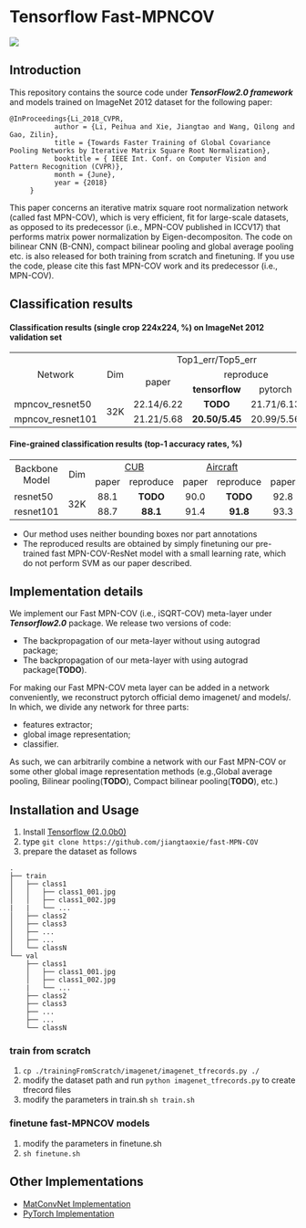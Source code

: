 # Tensorflow Fast-MPNCOV
![](https://camo.githubusercontent.com/f2cdc5f25d743e922fd2c23e8a2a42e1f25c1e36/687474703a2f2f7065696875616c692e6f72672f70696374757265732f666173745f4d504e2d434f562e4a5047)
## Introduction
This repository contains the source code under ***TensorFlow2.0 framework*** and models trained on ImageNet 2012 dataset for the following paper:<br>
```
@InProceedings{Li_2018_CVPR,
           author = {Li, Peihua and Xie, Jiangtao and Wang, Qilong and Gao, Zilin},
           title = {Towards Faster Training of Global Covariance Pooling Networks by Iterative Matrix Square Root Normalization},
           booktitle = { IEEE Int. Conf. on Computer Vision and Pattern Recognition (CVPR)},
           month = {June},
           year = {2018}
     }
```
This paper concerns an iterative matrix square root normalization network (called fast MPN-COV), which is very efficient, fit for large-scale datasets, as opposed to its predecessor (i.e., MPN-COV published in ICCV17) that performs matrix power normalization by Eigen-decompositon. The code on bilinear CNN (B-CNN), compact bilinear pooling and global average pooling etc. is also released for both training from scratch and finetuning. If you use the code, please cite this fast MPN-COV work and its predecessor (i.e., MPN-COV).           
## Classification results
#### Classification results (single crop 224x224, %) on ImageNet 2012 validation set
<table>
<tr>                                      
    <td rowspan="3" align='center'>Network</strong></td>
    <td rowspan="3" align='center'>Dim</td>
    <td colspan="3" align='center'>Top1_err/Top5_err</td>
    <td colspan="2" rowspan="2" align='center'>Pre-trained models<br>(tensorflow)</td>
</tr>
<tr>
    <td rowspan="2" align='center'>paper</td>
    <td colspan="2" align='center'>reproduce</td>
</tr>
<tr>
    <td align='center'><strong>tensorflow</strong></td>
    <td align='center'>pytorch</td>
    <td align='center'>GoogleDrive</td>
    <td align='center'>BaiduDrive</td>
</tr>
<tr>
    <td>mpncov_resnet50</td>
    <td rowspan="2" align='center'> 32K</td>
    <td align='center'>22.14/6.22</td>
    <td align='center'><strong>TODO</strong></td>
    <td align='center'>21.71/6.13</td>
    <td align='center'>GoogleDrive</td>
    <td align='center'>BaiduDrive</td>
</tr>
<tr>
    <td>mpncov_resnet101</td>
    <td align='center'>21.21/5.68</td>
    <td align='center'><strong>20.50/5.45</strong></td>
    <td align='center'>20.99/5.56</td>
    <td align='center'><a href="https://drive.google.com/file/d/1RFdw2oEZLe03SCDFanwQKHUY13OeEzp0/view" title="标题">GoogleDrive</a></td>
    <td align='center'><a href="https://pan.baidu.com/s/1fj0-vukSbRz1ihTDtAbUdA" title="标题">BaiduDrive</a></td>
</tr>
</table>

#### Fine-grained classification results (top-1 accuracy rates, %)
<table>
<tr>                                      
    <td rowspan="2" align='center'>Backbone Model</td>
    <td rowspan="2" align='center'>Dim</td>
    <td colspan="2" align='center'><a href="http://www.vision.caltech.edu/visipedia/CUB-200-2011.html" title="标题">CUB</a></td>
    <td colspan="2" align='center'><a href="http://ai.stanford.edu/~jkrause/cars/car_dataset.html" title="标题">Aircraft</a></td>
    <td colspan="2" align='center'><a href="http://www.robots.ox.ac.uk/~vgg/data/oid/" title="标题">Cars</a></td>
</tr>
<tr>
    <td align='center'>paper</td>
    <td align='center'>reproduce</td>
    <td align='center'>paper</td>
    <td align='center'>reproduce</td>
    <td align='center'>paper</td>
    <td align='center'>reproduce</td>
</tr>
<tr>
    <td>resnet50</td>
    <td rowspan="2"> 32K</td>
    <td align='center'>88.1</td>
    <td align='center'><strong>TODO</strong></td>
    <td align='center'>90.0</td>
    <td align='center'><strong>TODO</strong></td>
    <td align='center'>92.8</td>
    <td align='center'><strong>TODO</strong></td>
</tr>
<tr>
    <td>resnet101</td>
    <td align='center'>88.7</td>
    <td align='center'><strong>88.1</strong></td>
    <td align='center'>91.4</td>
    <td align='center'><strong>91.8</strong></td>
    <td align='center'>93.3</td>
    <td align='center'><strong>93.9</strong></td>
</tr>
</table>

* Our method uses neither bounding boxes nor part annotations<br>
* The reproduced results are obtained by simply finetuning our pre-trained fast MPN-COV-ResNet model with a small learning rate, which do not perform SVM as our paper described.<br>
## Implementation details
We implement our Fast MPN-COV (i.e., iSQRT-COV) meta-layer under ***Tensorflow2.0*** package. We release two versions of code:<br> 

* The backpropagation of our meta-layer without using autograd package;<br>
* The backpropagation of our meta-layer with using autograd package(**TODO**).<br>

For making our Fast MPN-COV meta layer can be added in a network conveniently, we reconstruct pytorch official demo imagenet/ and models/. In which, we divide any network for three parts: <br>
* features extractor;<br>
* global image representation;<br>
* classifier. <br>

As such, we can arbitrarily combine a network with our Fast MPN-COV or some other global image representation methods (e.g.,Global average pooling, Bilinear pooling(**TODO**), Compact bilinear pooling(**TODO**), etc.) 
## Installation and Usage
1. Install [Tensorflow (2.0.0b0)](https://tensorflow.google.cn/install)
2. type ```git clone https://github.com/jiangtaoxie/fast-MPN-COV ```
3. prepare the dataset as follows
```
.
├── train
│   ├── class1
│   │   ├── class1_001.jpg
│   │   ├── class1_002.jpg
|   |   └── ...
│   ├── class2
│   ├── class3
│   ├── ...
│   ├── ...
│   └── classN
└── val
    ├── class1
    │   ├── class1_001.jpg
    │   ├── class1_002.jpg
    |   └── ...
    ├── class2
    ├── class3
    ├── ...
    ├── ...
    └── classN
```
### train from scratch
1. ``` cp ./trainingFromScratch/imagenet/imagenet_tfrecords.py ./ ```
2. modify the dataset path and run ``` python imagenet_tfrecords.py ``` to create tfrecord files
3. modify the parameters in train.sh ```sh train.sh```
### finetune fast-MPNCOV models
1. modify the parameters in finetune.sh
2. ```sh finetune.sh```
## Other Implementations
* [MatConvNet Implementation](https://github.com/jiangtaoxie/matconvnet.fast-mpn-cov)
* [PyTorch Implementation](https://github.com/jiangtaoxie/fast-MPN-COV)
